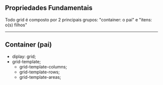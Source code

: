 ## Propriedades Fundamentais

Todo grid é composto por 2 principais grupos:
"container: o pai" e "itens: o(s) filhos"

***
## Container (pai)

- diplay: grid;
- grid-template;
  - grid-template-columns;
  - grid-template-rows;
  - grid-template-areas;